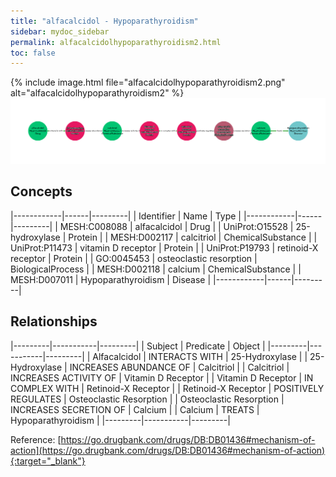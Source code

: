 ```yaml
---
title: "alfacalcidol - Hypoparathyroidism"
sidebar: mydoc_sidebar
permalink: alfacalcidolhypoparathyroidism2.html
toc: false 
---
```


{% include image.html file="alfacalcidolhypoparathyroidism2.png" alt="alfacalcidolhypoparathyroidism2" %}![Path Visualization](/images/alfacalcidolhypoparathyroidism2.png)

## Concepts

|------------|------|---------|
| Identifier | Name | Type    |
|------------|------|---------|
| MESH:C008088 | alfacalcidol | Drug |
| UniProt:O15528 | 25-hydroxylase | Protein |
| MESH:D002117 | calcitriol | ChemicalSubstance |
| UniProt:P11473 | vitamin D receptor | Protein |
| UniProt:P19793 | retinoid-X receptor | Protein |
| GO:0045453 | osteoclastic resorption | BiologicalProcess |
| MESH:D002118 | calcium | ChemicalSubstance |
| MESH:D007011 | Hypoparathyroidism | Disease |
|------------|------|---------|

## Relationships

|---------|-----------|---------|
| Subject | Predicate | Object  |
|---------|-----------|---------|
| Alfacalcidol | INTERACTS WITH | 25-Hydroxylase |
| 25-Hydroxylase | INCREASES ABUNDANCE OF | Calcitriol |
| Calcitriol | INCREASES ACTIVITY OF | Vitamin D Receptor |
| Vitamin D Receptor | IN COMPLEX WITH | Retinoid-X Receptor |
| Retinoid-X Receptor | POSITIVELY REGULATES | Osteoclastic Resorption |
| Osteoclastic Resorption | INCREASES SECRETION OF | Calcium |
| Calcium | TREATS | Hypoparathyroidism |
|---------|-----------|---------|

Reference: [https://go.drugbank.com/drugs/DB:DB01436#mechanism-of-action](https://go.drugbank.com/drugs/DB:DB01436#mechanism-of-action){:target="_blank"}
